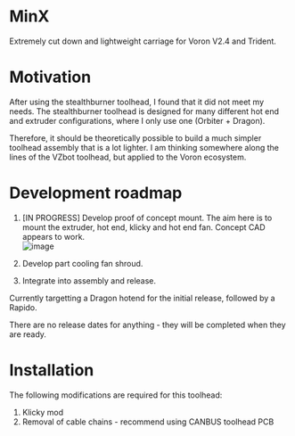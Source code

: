 # MinX
Extremely cut down and lightweight carriage for Voron V2.4 and Trident.

# Motivation
After using the stealthburner toolhead, I found that it did not meet my needs. The stealthburner toolhead is designed for many different hot end and extruder configurations, where I only use one (Orbiter + Dragon).

Therefore, it should be theoretically possible to build a much simpler toolhead assembly that is a lot lighter. I am thinking somewhere along the lines of the VZbot toolhead, but applied to the Voron ecosystem.


# Development roadmap
1) [IN PROGRESS] Develop proof of concept mount. The aim here is to mount the extruder, hot end, klicky and hot end fan. Concept CAD appears to work. <br />
![image](https://user-images.githubusercontent.com/12782053/173062311-2f274d69-b048-4eb7-8347-2fae9f4a7e07.png)

2)  Develop part cooling fan shroud.
3)  Integrate into assembly and release.

Currently targetting a Dragon hotend for the initial release, followed by a Rapido.

There are no release dates for anything - they will be completed when they are ready.

# Installation
The following modifications are required for this toolhead:
1) Klicky mod
2) Removal of cable chains - recommend using CANBUS toolhead PCB
